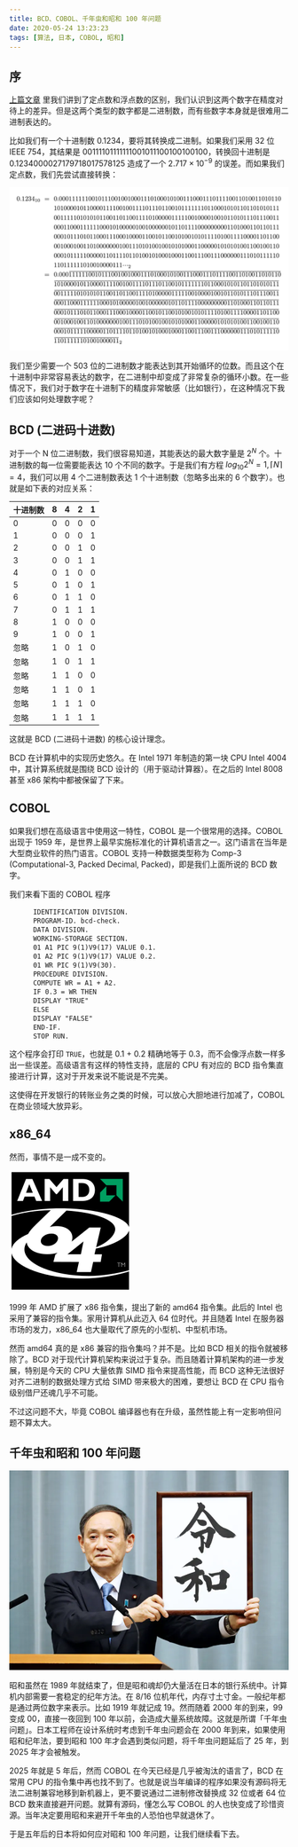 ```yaml
---
title: BCD、COBOL、千年虫和昭和 100 年问题
date: 2020-05-24 13:23:23
tags: [算法, 日本, COBOL, 昭和]
---
```


## 序

[上篇文章](https://coderemixer.com/2020/05/22/how-floating-number-caused-strange-earthquake/) 里我们讲到了定点数和浮点数的区别，我们认识到这两个数字在精度对待上的差异。但是这两个类型的数字都是二进制数，而有些数字本身就是很难用二进制表达的。

比如我们有一个十进制数 $0.1234$，要将其转换成二进制。如果我们采用 32 位 IEEE 754，其结果是 $00111101111111001011100100100100$，转换回十进制是 $0.1234000027179718017578125$ 造成了一个 $2.717 \times 10^{-9}$ 的误差。而如果我们定点数，我们先尝试直接转换：

![二进制转换](/static/convert-binary.png)

我们至少需要一个 503 位的二进制数才能表达到其开始循环的位数。而且这个在十进制中非常容易表达的数字，在二进制中却变成了非常复杂的循环小数。在一些情况下，我们对于数字在十进制下的精度非常敏感（比如银行），在这种情况下我们应该如何处理数字呢？

## BCD (二进码十进数)

对于一个 N 位二进制数，我们很容易知道，其能表达的最大数字量是 $2^N$ 个。十进制数的每一位需要能表达 10 个不同的数字。于是我们有方程 $log_{10}2^N = 1, \lceil N \rceil = 4$，我们可以用 4 个二进制数表达 1 个十进制数（忽略多出来的 6 个数字）。也就是如下表的对应关系：

| 十进制数 | 8    | 4    | 2    | 1    |
| -------- | ---- | ---- | ---- | ---- |
| 0        | 0    | 0    | 0    | 0    |
| 1        | 0    | 0    | 0    | 1    |
| 2        | 0    | 0    | 1    | 0    |
| 3        | 0    | 0    | 1    | 1    |
| 4        | 0    | 1    | 0    | 0    |
| 5        | 0    | 1    | 0    | 1    |
| 6        | 0    | 1    | 1    | 0    |
| 7        | 0    | 1    | 1    | 1    |
| 8        | 1    | 0    | 0    | 0    |
| 9        | 1    | 0    | 0    | 1    |
| 忽略     | 1    | 0    | 1    | 0    |
| 忽略     | 1    | 0    | 1    | 1    |
| 忽略     | 1    | 1    | 0    | 0    |
| 忽略     | 1    | 1    | 0    | 1    |
| 忽略     | 1    | 1    | 1    | 0    |
| 忽略     | 1    | 1    | 1    | 1    |

这就是 BCD (二进码十进数) 的核心设计理念。

BCD 在计算机中的实现历史悠久。在 Intel 1971 年制造的第一块 CPU Intel 4004 中，其计算系统就是围绕 BCD 设计的（用于驱动计算器）。在之后的 Intel 8008 甚至 x86 架构中都被保留了下来。

## COBOL

如果我们想在高级语言中使用这一特性，COBOL 是一个很常用的选择。COBOL 出现于 1959 年，是世界上最早实施标准化的计算机语言之一。这门语言在当年是大型商业软件的热门语言。COBOL 支持一种数据类型称为 Comp-3 (Computational-3, Packed Decimal, Packed)，即是我们上面所说的 BCD 数字。

我们来看下面的 COBOL 程序

```cobol
      IDENTIFICATION DIVISION.
      PROGRAM-ID. bcd-check.
      DATA DIVISION.
      WORKING-STORAGE SECTION.
      01 A1 PIC 9(1)V9(17) VALUE 0.1.
      01 A2 PIC 9(1)V9(17) VALUE 0.2.
      01 WR PIC 9(1)V9(30).
      PROCEDURE DIVISION.
      COMPUTE WR = A1 + A2.
      IF 0.3 = WR THEN
      DISPLAY "TRUE"
      ELSE
      DISPLAY "FALSE"
      END-IF.
      STOP RUN.
```

这个程序会打印 `TRUE`，也就是 0.1 + 0.2 精确地等于 0.3，而不会像浮点数一样多出一些误差。高级语言有这样的特性支持，底层的 CPU 有对应的 BCD 指令集直接进行计算，这对于开发来说不能说是不完美。

这使得在开发银行的转账业务之类的时候，可以放心大胆地进行加减了，COBOL 在商业领域大放异彩。

## x86_64

然而，事情不是一成不变的。

![AMD64](/static/220px-Logo_AMD64.svg.png)

1999 年 AMD 扩展了 x86 指令集，提出了新的 amd64 指令集。此后的 Intel 也采用了兼容的指令集。家用计算机从此迈入 64 位时代。并且随着 Intel 在服务器市场的发力，x86_64 也大量取代了原先的小型机、中型机市场。

然而 amd64 真的是 x86 兼容的指令集吗？并不是。比如 BCD 相关的指令就被移除了。BCD 对于现代计算机架构来说过于复杂。而且随着计算机架构的进一步发展，特别是今天的 CPU 大量依靠 SIMD 指令来提高性能，而 BCD 这种无法很好对齐二进制的数据处理方式给 SIMD 带来极大的困难，要想让 BCD 在 CPU 指令级别借尸还魂几乎不可能。

不过这问题不大，毕竟 COBOL 编译器也有在升级，虽然性能上有一定影响但问题不算太大。

## 千年虫和昭和 100 年问题

![令和](/static/reiwa.jpg)

昭和虽然在 1989 年就结束了，但是昭和魂却仍大量活在日本的银行系统中。计算机内部需要一套稳定的纪年方法。在 8/16 位机年代，内存寸土寸金。一般纪年都是通过两位数字来表示。比如 1919 年就记成 19。然而随着 2000 年的到来，99 变成 00，直接一夜回到 100 年以前，会造成大量系统故障。这就是所谓「千年虫问题」。日本工程师在设计系统时考虑到千年虫问题会在 2000 年到来，如果使用昭和纪年法，要到昭和 100 年才会遇到类似问题，将千年虫问题延后了 25 年，到 2025 年才会被触发。

2025 年就是 5 年后，然而 COBOL 在今天已经是几乎被淘汰的语言了，BCD 在常用 CPU 的指令集中再也找不到了。也就是说当年编译的程序如果没有源码将无法二进制兼容地移到新机器上，更不要说通过二进制修改替换成 32 位或者 64 位 BCD 数来直接避开问题。就算有源码，懂怎么写 COBOL 的人也快变成了珍惜资源。当年决定要用昭和来避开千年虫的人恐怕也早就退休了。

于是五年后的日本将如何应对昭和 100 年问题，让我们继续看下去。
